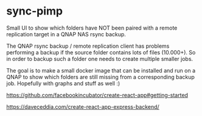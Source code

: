 # sync-pimp
Small UI to show which folders have NOT been paired with a remote replication target in a QNAP NAS rsync backup. 

The QNAP rsync backup / remote replication client has problems performing a backup if the source folder contains lots of files (10.000+). So in order to backup such a folder one needs to create multiple smaller jobs. 

The goal is to make a small docker image that can be installed and run on a QNAP to show which folders are still missing from a corresponding backup job. Hopefully with graphs and stuff as well :)




https://github.com/facebookincubator/create-react-app#getting-started

https://daveceddia.com/create-react-app-express-backend/